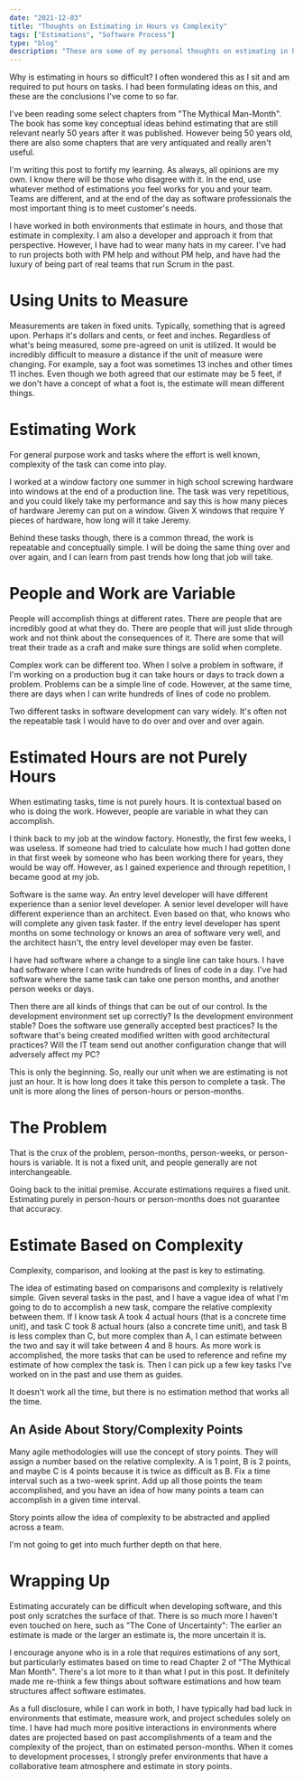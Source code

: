 ```yaml
---
date: "2021-12-03"
title: "Thoughts on Estimating in Hours vs Complexity"
tags: ["Estimations", "Software Process"]
type: "blog"
description: "These are some of my personal thoughts on estimating in hours vs complexity"
---
```


Why is estimating in hours so difficult?
I often wondered this as I sit and am required to put hours on tasks.
I had been formulating ideas on this, and these are the conclusions I've come to so far.

I've been reading some select chapters from "The Mythical Man-Month".
The book has some key conceptual ideas behind estimating that are still relevant nearly 50 years after it was published.
However being 50 years old, there are also some chapters that are very antiquated and really aren't useful.

I'm writing this post to fortify my learning.
As always, all opinions are my own.
I know there will be those who disagree with it.
In the end, use whatever method of estimations you feel works for you and your team.
Teams are different, and at the end of the day as software professionals the most important thing is to meet customer's needs.

I have worked in both environments that estimate in hours, and those that estimate in complexity.
I am also a developer and approach it from that perspective.
However, I have  had to wear many hats in my career. 
I've had to run projects both with PM help and without PM help, and have had the luxury of being part of real teams that run Scrum in the past.

# Using Units to Measure

Measurements are taken in fixed units.
Typically, something that is agreed upon.
Perhaps it's dollars and cents, or feet and inches.
Regardless of what's being measured, some pre-agreed on unit is utilized.
It would be incredibly difficult to measure a distance if the unit of measure were changing.
For example, say a foot was sometimes 13 inches and other times 11 inches.
Even though we both agreed that our estimate may be 5 feet, if we don't have a concept of what a foot is, the estimate will mean different things.

# Estimating Work

For general purpose work and tasks where the effort is well known, complexity of the task can come into play.

I worked at a window factory one summer in high school screwing hardware into windows at the end of a production line.
The task was very repetitious, and you could likely take my performance and say this is how many pieces of hardware Jeremy can put on a window.
Given X windows that require Y pieces of hardware, how long will it take Jeremy.

Behind these tasks though, there is a common thread, the work is repeatable and conceptually simple.
I will be doing the same thing over and over again, and I can learn from past trends how long that job will take.

# People and Work are Variable

People will accomplish things at different rates.
There are people that are incredibly good at what they do.
There are people that will just slide through work and not think about the consequences of it.
There are some that will treat their trade as a craft and make sure things are solid when complete.

Complex work can be different too.
When I solve a problem in software, if I'm working on a production bug it can take hours or days to track down a problem.
Problems can be a simple line of code.
However, at the same time, there are days when I can write hundreds of lines of code no problem.

Two different tasks in software development can vary widely.
It's often not the repeatable task I would have to do over and over and over again.

# Estimated Hours are not Purely Hours

When estimating tasks, time is not purely hours.
It is contextual based on who is doing the work.
However, people are variable in what they can accomplish.

I think back to my job at the window factory.
Honestly, the first few weeks, I was useless.
If someone had tried to calculate how much I had gotten done in that first week by someone who has been working there for years, they would be way off.
However, as I gained experience and through repetition, I became good at my job.

Software is the same way.
An entry level developer will have different experience than a senior level developer.
A senior level developer will have different experience than an architect.
Even based on that, who knows who will complete any given task faster.
If the entry level developer has spent months on some technology or knows an area of software very well, and the architect hasn't, the entry level developer may even be faster.

I have had software where a change to a single line can take hours.
I have had software where I can write hundreds of lines of code in a day.
I've had software where the same task can take one person months, and another person weeks or days.

Then there are all kinds of things that can be out of our control.
Is the development environment set up correctly?
Is the development environment stable?
Does the software use generally accepted best practices?
Is the software that's being created modified written with good architectural practices?
Will the IT team send out another configuration change that will adversely affect my PC?

This is only the beginning.
So, really our unit when we are estimating is not just an hour.
It is how long does it take this person to complete a task.
The unit is more along the lines of person-hours or person-months.

# The Problem

That is the crux of the problem, person-months, person-weeks, or person-hours is variable.
It is not a fixed unit, and people generally are not interchangeable.

Going back to the initial premise.
Accurate estimations requires a fixed unit.
Estimating purely in person-hours or person-months does not guarantee that accuracy.

# Estimate Based on Complexity

Complexity, comparison, and looking at the past is key to estimating.

The idea of estimating based on comparisons and complexity is relatively simple.
Given several tasks in the past, and I have a vague idea of what I'm going to do to accomplish a new task, compare the relative complexity between them.
If I know task A took 4 actual hours (that is a concrete time unit), and task C took 8 actual hours (also a concrete time unit), and task B is less complex than C, but more complex than A, I can estimate between the two and say it will take between 4 and 8 hours.
As more work is accomplished, the more tasks that can be used to reference and refine my estimate of how complex the task is.
Then I can pick up a few key tasks I've worked on in the past and use them as guides.

It doesn't work all the time, but there is no estimation method that works all the time.

## An Aside About Story/Complexity Points

Many agile methodologies will use the concept of story points.
They will assign a number based on the relative complexity.
A is 1 point, B is 2 points, and maybe C is 4 points because it is twice as difficult as B.
Fix a time interval such as a two-week sprint.
Add up all those points the team accomplished, and you have an idea of how many points a team can accomplish in a given time interval.

Story points allow the idea of complexity to be abstracted and applied across a team.

I'm not going to get into much further depth on that here.

# Wrapping Up

Estimating accurately can be difficult when developing software, and this post only scratches the surface of that.
There is so much more I haven't even touched on here, such as "The Cone of Uncertainty": The earlier an estimate is made or the larger an estimate is, the more uncertain it is.

I encourage anyone who is in a role that requires estimations of any sort, but particularly estimates based on time to read Chapter 2 of "The Mythical Man Month".
There's a lot more to it than what I put in this post.
It definitely made me re-think a few things about software estimations and how team structures affect software estimates.

As a full disclosure, while I can work in both, I have typically had bad luck in environments that estimate, measure work, and project schedules solely on time.
I have had much more positive interactions in environments where dates are projected based on past accomplishments of a team and the complexity of the project, than on estimated person-months.
When it comes to development processes, I strongly prefer environments that have a collaborative team atmosphere and estimate in story points.

